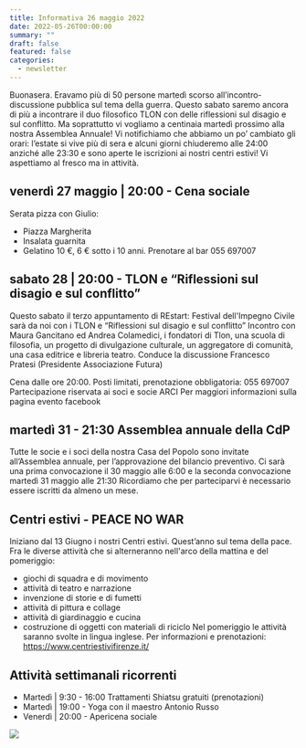 ```yaml
---
title: Informativa 26 maggio 2022
date: 2022-05-26T00:00:00
summary: ""
draft: false
featured: false
categories:
  - newsletter
---
```

Buonasera.
Eravamo più di 50 persone martedì scorso all’incontro-discussione pubblica sul tema della guerra.
Questo sabato saremo ancora di più a incontrare il duo filosofico TLON con delle riflessioni sul disagio e sul conflitto.
Ma soprattutto vi vogliamo a centinaia martedì prossimo alla nostra Assemblea Annuale!
Vi notifichiamo che abbiamo un po’ cambiato gli orari: l’estate si vive più di sera e alcuni giorni chiuderemo alle 24:00 anziché alle 23:30 e sono aperte le iscrizioni ai nostri centri estivi!
Vi aspettiamo al fresco ma in attività.

## venerdì 27 maggio | 20:00 - Cena sociale
Serata pizza con Giulio:
- Piazza Margherita
- Insalata guarnita
- Gelatino
10 €, 6 € sotto i 10 anni. Prenotare al bar 055 697007 

## sabato 28 | 20:00 - TLON e “Riflessioni sul disagio e sul conflitto”
Questo sabato il terzo appuntamento di REstart: Festival dell'Impegno Civile sarà da noi con i TLON e “Riflessioni sul disagio e sul conflitto”
Incontro con Maura Gancitano ed Andrea Colamedici, i fondatori di Tlon, una scuola di filosofia, un progetto di divulgazione culturale, un aggregatore di comunità, una casa editrice e libreria teatro.
Conduce la discussione Francesco Pratesi (Presidente Associazione Futura)

Cena dalle ore 20:00. Posti limitati, prenotazione obbligatoria: 055 697007
Partecipazione riservata ai soci e socie ARCI
Per maggiori informazioni sulla pagina evento facebook

## martedì 31 - 21:30 Assemblea annuale della CdP
Tutte le socie e i soci della nostra Casa del Popolo sono invitate all’Assemblea annuale, per l’approvazione del bilancio preventivo. Ci sarà una prima convocazione il 30 maggio alle 6:00 e la seconda convocazione martedì 31 maggio alle 21:30
Ricordiamo che per parteciparvi è necessario essere iscritti da almeno un mese.

## Centri estivi - PEACE NO WAR
Iniziano dal 13 Giugno i nostri Centri estivi. Quest’anno sul tema della pace.
Fra le diverse attività che si alterneranno nell'arco della mattina e del pomeriggio:
- giochi di squadra e di movimento
- attività di teatro e narrazione
- invenzione di storie e di fumetti
- attività di pittura e collage
- attività di giardinaggio e cucina
- costruzione di oggetti con materiali di riciclo
Nel pomeriggio le attività saranno svolte in lingua inglese. 
Per informazioni e prenotazioni: https://www.centriestivifirenze.it/

## Attività settimanali ricorrenti
- Martedì | 9:30 - 16:00 Trattamenti Shiatsu gratuiti (prenotazioni)
- Martedì | 19:00 - Yoga con il maestro Antonio Russo
- Venerdì | 20:00 - Apericena sociale 

![](volantini/20220528_tlon.jpg)

